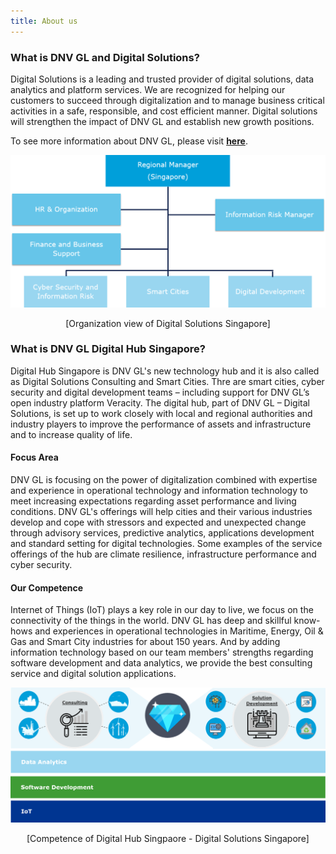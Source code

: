 ```yaml
---
title: About us
---
```

### What is DNV GL and Digital Solutions?

Digital Solutions is a leading and trusted provider of digital solutions, data analytics and platform services. We are recognized for helping our customers to succeed through digitalization and to manage business critical activities in a safe, responsible, and cost efficient manner. Digital solutions will strengthen the impact of DNV GL and establish new growth positions. 

To see more information about DNV GL, please visit [__here__](https://www.dnvgl.sg/). 

<p align = 'center'> 
<img src = "assets/themes/dnvgl/img/DigitalSolutionsSingapore.png" width = "700">
</p>
<p align = 'center'> 
[Organization view of Digital Solutions Singapore] 
</p>

### What is DNV GL Digital Hub Singapore? 

Digital Hub Singapore is DNV GL's new technology hub and it is also called as Digital Solutions Consulting and Smart Cities. Thre are smart cities, cyber security and digital development teams – including support for DNV GL’s open industry platform Veracity. The digital hub, part of DNV GL – Digital Solutions, is set up to work closely with local and regional authorities and industry players to improve the performance of assets and infrastructure and to increase quality of life.

#### Focus Area

DNV GL is focusing on the power of digitalization combined with expertise and experience in operational technology and information technology to meet increasing expectations regarding asset performance and living conditions. DNV GL's offerings will help cities and their various industries develop and cope with stressors and expected and unexpected change through advisory services, predictive analytics, applications development and standard setting for digital technologies. Some examples of the service offerings of the hub are climate resilience, infrastructure performance and cyber security.

#### Our Competence

Internet of Things (IoT) plays a key role in our day to live, we focus on the connectivity of the things in the world. DNV GL has deep and skillful know-hows and experiences in operational technologies in Maritime, Energy, Oil & Gas and Smart City industries for about 150 years. And by adding information technology based on our team members' strengths regarding software development and data analytics, we provide the best consulting service and digital solution applications. 

<p align = 'center'> 
<img src = "assets/themes/dnvgl/img/DS_Singapore_OurCompetence.png" width = "700">
</p>
<p align = 'center'> 
[Competence of Digital Hub Singpaore - Digital Solutions Singapore] 
</p>